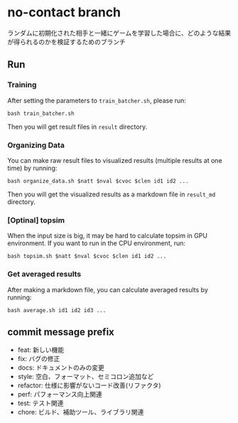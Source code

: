 # no-contact branch

ランダムに初期化された相手と一緒にゲームを学習した場合に、どのような結果が得られるのかを検証するためのブランチ

## Run

### Training

After setting the parameters to `train_batcher.sh`, please run:

```
bash train_batcher.sh
```

Then you will get result files in `result` directory.

### Organizing Data

You can make raw result files to visualized results (multiple results at one time) by running:

```
bash organize_data.sh $natt $nval $cvoc $clen id1 id2 ...
```

Then you will get the visualized results as a markdown file in `result_md` directory.

### [Optinal] topsim

When the input size is big, it may be hard to calculate topsim in GPU environment. If you want to run in the CPU environment, run:

```
bash topsim.sh $natt $nval $cvoc $clen id1 id2 ...
```

### Get averaged results

After making a markdown file, you can calculate averaged results by running:

```
bash average.sh id1 id2 id3 ...
```

## commit message prefix

- feat: 新しい機能
- fix: バグの修正
- docs: ドキュメントのみの変更
- style: 空白、フォーマット、セミコロン追加など
- refactor: 仕様に影響がないコード改善(リファクタ)
- perf: パフォーマンス向上関連
- test: テスト関連
- chore: ビルド、補助ツール、ライブラリ関連
